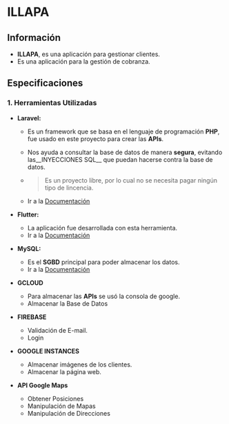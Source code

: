 # ILLAPA
## Información
- __ILLAPA__, es una aplicación para gestionar clientes.
- Es una aplicación para la gestión de cobranza. 
## Especificaciones
### 1. Herramientas Utilizadas
- __Laravel:__
    - Es un framework que se basa en el lenguaje de programación __PHP__, fue usado en este proyecto para crear
las __APIs__.

    - Nos ayuda a consultar la base de datos de manera __segura__, evitando las__INYECCIONES SQL__ que puedan hacerse
    contra la base de datos.
    
    - > Es un proyecto libre, por lo cual no se necesita pagar ningún tipo de lincencia.
    - Ir a la [Documentación](https://laravel.com/)
- __Flutter:__
     - La aplicación fue desarrollada con esta herramienta.
     - Ir a la [Documentación](https://flutter.dev/)
- __MySQL:__
    - Es el __SGBD__ principal para poder almacenar los datos.
    - Ir a la [Documentación](https://www.mysql.com/)
- __GCLOUD__
    - Para almacenar las __APIs__ se usó la consola de google.
    - Almacenar la Base de Datos
    
- __FIREBASE__
    - Validación de E-mail.
    - Login
- __GOOGLE INSTANCES__
    - Almacenar imágenes de los clientes.
    - Almacenar la página web.
    
 - __API Google Maps__
    - Obtener Posiciones
    - Manipulación de Mapas
    - Manipulación de Direcciones
